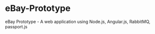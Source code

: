 # eBay-Prototype
eBay Prototype - A web application using Node.js, Angular.js, RabbitMQ, passport.js
